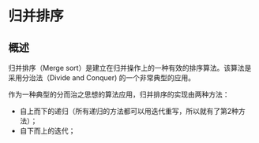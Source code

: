 # 归并排序

## 概述
归并排序（Merge sort）是建立在归并操作上的一种有效的排序算法。该算法是采用分治法（Divide and Conquer) 的一个非常典型的应用。

作为一种典型的分而治之思想的算法应用，归并排序的实现由两种方法：
* 自上而下的递归（所有递归的方法都可以用迭代重写，所以就有了第2种方法）；
* 自下而上的迭代； 